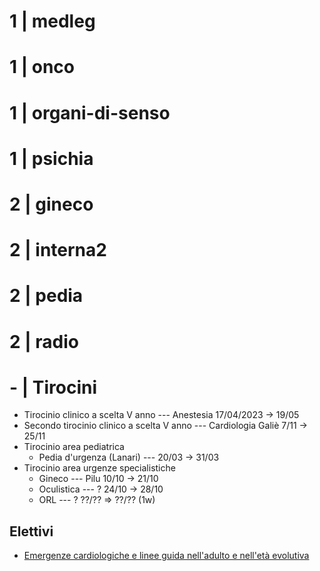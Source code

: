 # 1 | medleg

# 1 | onco

# 1 | organi-di-senso

# 1 | psichia

# 2 | gineco

# 2 | interna2

# 2 | pedia

# 2 | radio

# - | Tirocini
- Tirocinio clinico a scelta V anno --- Anestesia 17/04/2023 → 19/05
- Secondo tirocinio clinico a scelta V anno --- Cardiologia Galiè 7/11 → 25/11
- Tirocinio area pediatrica
	- Pedia d'urgenza (Lanari) --- 20/03 → 31/03
- Tirocinio area urgenze specialistiche
	- Gineco --- Pilu 10/10 → 21/10
	- Oculistica --- ? 24/10 → 28/10
	- ORL --- ? ??/?? ⇒ ??/?? (1w)

## Elettivi
- [Emergenze cardiologiche e linee guida nell'adulto e nell'età evolutiva](https://www.unibo.it/it/didattica/insegnamenti/insegnamento/2022/401905)
